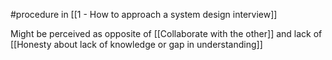 #procedure in [[1 - How to approach a system design interview]]

Might be perceived as opposite of [[Collaborate with the other]] and lack of [[Honesty about lack of knowledge or gap in understanding]]